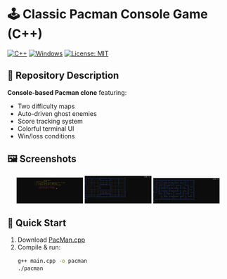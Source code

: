 # 🕹️ Classic Pacman Console Game (C++)

[![C++](https://img.shields.io/badge/C++-17-blue?logo=c%2B%2B)](https://isocpp.org/)
[![Windows](https://img.shields.io/badge/Platform-Windows-0078D6?logo=windows)](https://windows.com)
[![License: MIT](https://img.shields.io/badge/License-MIT-yellow.svg)](https://opensource.org/licenses/MIT)

## 📌 Repository Description
**Console-based Pacman clone** featuring:
- Two difficulty maps
- Auto-driven ghost enemies
- Score tracking system
- Colorful terminal UI
- Win/loss conditions

## 🖼️ Screenshots
<div align="center">
  <img src="./Screenshots/1.jpg" width="30%" alt="Main Menu">
  <img src="./Screenshots/2.jpg" width="30%" alt="Gameplay (Map 1)"> 
  <img src="./Screenshots/3.jpg" width="30%" alt="Gameplay (Map 2)">
</div>

## 🚀 Quick Start
1. Download [PacMan.cpp](PacMan.cpp)
2. Compile & run:
   ```bash
   g++ main.cpp -o pacman
   ./pacman
